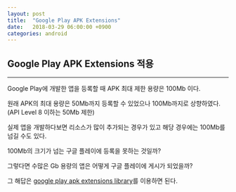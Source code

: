 ```yaml
---
layout: post
title:  "Google Play APK Extensions"
date:   2018-03-29 06:00:00 +0900
categories: android
---
```


## Google Play APK Extensions 적용
___
Google Play에 개발한 앱을 등록할 때 APK 최대 제한 용량은 100Mb 이다.

원래 APK의 최대 용량은 50Mb까지 등록할 수 있었으나 100Mb까지로 상향하였다.(API Level 8 이하는 50Mb 제한)

실제 앱을 개발하다보면 리소스가 많이 추가되는 경우가 있고 해당 경우에는 100Mb를 넘길 수도 있다.

100Mb의 크기가 넘는 구글 플레이에 등록을 못하는 것일까?

그렇다면 수많은 Gb 용량의 앱은 어떻게 구글 플레이에 게시가 되었을까?

그 해답은 [google play apk extensions library](https://support.google.com/googleplay/android-developer/answer/2481797?hl=ko)를 이용하면 된다.
